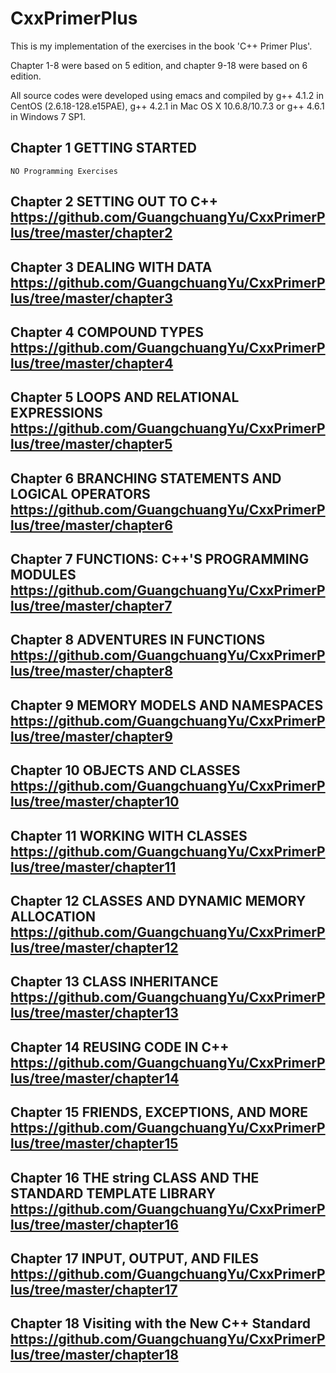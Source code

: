 # CxxPrimerPlus

This is my implementation of the exercises in the book 'C++ Primer Plus'.

Chapter 1-8 were based on 5 edition, and chapter 9-18 were based on 6 edition.

All source codes were developed using emacs and compiled by g++ 4.1.2 in CentOS (2.6.18-128.e15PAE), g++ 4.2.1 in Mac OS X 10.6.8/10.7.3 or g++ 4.6.1 in Windows 7 SP1.


## Chapter 1 GETTING STARTED

	NO Programming Exercises

## Chapter 2 SETTING OUT TO C++ <https://github.com/GuangchuangYu/CxxPrimerPlus/tree/master/chapter2>
		
## Chapter 3 DEALING WITH DATA <https://github.com/GuangchuangYu/CxxPrimerPlus/tree/master/chapter3>

## Chapter 4 COMPOUND TYPES <https://github.com/GuangchuangYu/CxxPrimerPlus/tree/master/chapter4>

## Chapter 5 LOOPS AND RELATIONAL EXPRESSIONS <https://github.com/GuangchuangYu/CxxPrimerPlus/tree/master/chapter5>

## Chapter 6 BRANCHING STATEMENTS AND LOGICAL OPERATORS <https://github.com/GuangchuangYu/CxxPrimerPlus/tree/master/chapter6>

## Chapter 7 FUNCTIONS: C++'S PROGRAMMING MODULES <https://github.com/GuangchuangYu/CxxPrimerPlus/tree/master/chapter7>

## Chapter 8 ADVENTURES IN FUNCTIONS <https://github.com/GuangchuangYu/CxxPrimerPlus/tree/master/chapter8>

## Chapter 9 MEMORY MODELS AND NAMESPACES <https://github.com/GuangchuangYu/CxxPrimerPlus/tree/master/chapter9>

## Chapter 10 OBJECTS AND CLASSES <https://github.com/GuangchuangYu/CxxPrimerPlus/tree/master/chapter10>

## Chapter 11 WORKING WITH CLASSES <https://github.com/GuangchuangYu/CxxPrimerPlus/tree/master/chapter11>

## Chapter 12 CLASSES AND DYNAMIC MEMORY ALLOCATION <https://github.com/GuangchuangYu/CxxPrimerPlus/tree/master/chapter12>

## Chapter 13 CLASS INHERITANCE <https://github.com/GuangchuangYu/CxxPrimerPlus/tree/master/chapter13>

## Chapter 14 REUSING CODE IN C++ <https://github.com/GuangchuangYu/CxxPrimerPlus/tree/master/chapter14>

## Chapter 15 FRIENDS, EXCEPTIONS, AND MORE <https://github.com/GuangchuangYu/CxxPrimerPlus/tree/master/chapter15>

## Chapter 16 THE string CLASS AND THE STANDARD TEMPLATE LIBRARY <https://github.com/GuangchuangYu/CxxPrimerPlus/tree/master/chapter16>

## Chapter 17 INPUT, OUTPUT, AND FILES <https://github.com/GuangchuangYu/CxxPrimerPlus/tree/master/chapter17>
			
## Chapter 18 Visiting with the New C++ Standard <https://github.com/GuangchuangYu/CxxPrimerPlus/tree/master/chapter18>